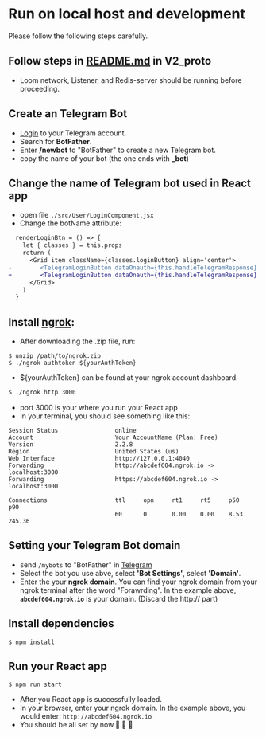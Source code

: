 # Run on local host and development
Please follow the following steps carefully.

## Follow steps in [README.md](https://github.com/ventureum/ventureum/tree/master/v2_proto) in V2_proto
- Loom network, Listener, and Redis-server should be running before proceeding.

## Create an Telegram Bot
- [Login](https://web.telegram.org) to your Telegram account.
- Search for **BotFather**.
- Enter **/newbot** to "BotFather" to create a new Telegram bot.
- copy the name of your bot (the one ends with **_bot**)

## Change the name of Telegram bot used in React app
- open file ```./src/User/LoginComponent.jsx```
- Change the botName attribute:
```diff
  renderLoginBtn = () => {
    let { classes } = this.props
    return (
      <Grid item className={classes.loginButton} align='center'>
-        <TelegramLoginButton dataOnauth={this.handleTelegramResponse} botName='ventureum_bot' />
+        <TelegramLoginButton dataOnauth={this.handleTelegramResponse} botName=${nameOfYourBot_bot} />
      </Grid>
    )
  }
```

## Install [ngrok](https://dashboard.ngrok.com/get-started):
- After downloading the .zip file, run:
```
$ unzip /path/to/ngrok.zip
$ ./ngrok authtoken ${yourAuthToken}
```
- ${yourAuthToken} can be found at your ngrok account dashboard. 
```bash 
$ ./ngrok http 3000
```
- port 3000 is your where you run your React app
- In your terminal, you should see something like this:
```
Session Status                online
Account                       Your AccountName (Plan: Free)
Version                       2.2.8
Region                        United States (us)
Web Interface                 http://127.0.0.1:4040
Forwarding                    http://abcdef604.ngrok.io -> localhost:3000
Forwarding                    https://abcdef604.ngrok.io -> localhost:3000

Connections                   ttl     opn     rt1     rt5     p50     p90
                              60      0       0.00    0.00    8.53    245.36
```

## Setting your Telegram Bot domain
- send ```/mybots``` to "BotFather" in [Telegram](web.telegram.org)
- Select the bot you use abve, select **'Bot Settings'**, select **'Domain'**.
- Enter the your **ngrok domain**. You can find your ngrok domain from your ngrok terminal after the word "Forawrding". In the example above, **`abcdef604.ngrok.io`** is your domain. (Discard the http:// part)

## Install dependencies
```
$ npm install
```

## Run your React app
```
$ npm run start
```
- After you React app is successfully loaded.
- In your browser, enter your ngrok domain. In the example above, you would enter: `http://abcdef604.ngrok.io`
- You should be all set by now.:tada: :tada: :tada: